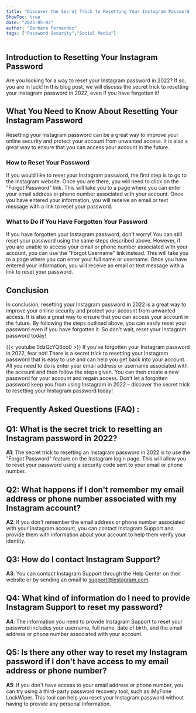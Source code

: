 ```yaml
---
title: "Discover the Secret Trick to Resetting Your Instagram Password in 2022 - Even If You Forgot It!"
ShowToc: true 
date: "2023-05-03"
author: "Barbara Fernandez" 
tags: ["Password Security","Social Media"]
---
```

## Introduction to Resetting Your Instagram Password
Are you looking for a way to reset your Instagram password in 2022? If so, you are in luck! In this blog post, we will discuss the secret trick to resetting your Instagram password in 2022, even if you have forgotten it! 

## What You Need to Know About Resetting Your Instagram Password
Resetting your Instagram password can be a great way to improve your online security and protect your account from unwanted access. It is also a great way to ensure that you can access your account in the future. 

### How to Reset Your Password
If you would like to reset your Instagram password, the first step is to go to the Instagram website. Once you are there, you will need to click on the "Forgot Password" link. This will take you to a page where you can enter your email address or phone number associated with your account. Once you have entered your information, you will receive an email or text message with a link to reset your password. 

### What to Do if You Have Forgotten Your Password
If you have forgotten your Instagram password, don't worry! You can still reset your password using the same steps described above. However, if you are unable to access your email or phone number associated with your account, you can use the "Forgot Username" link instead. This will take you to a page where you can enter your full name or username. Once you have entered your information, you will receive an email or text message with a link to reset your password.

## Conclusion
In conclusion, resetting your Instagram password in 2022 is a great way to improve your online security and protect your account from unwanted access. It is also a great way to ensure that you can access your account in the future. By following the steps outlined above, you can easily reset your password even if you have forgotten it. So don't wait, reset your Instagram password today!

{{< youtube 0dzQcYQ6oo0 >}} 
If you’ve forgotten your Instagram password in 2022, fear not! There is a secret trick to resetting your Instagram password that is easy to use and can help you get back into your account. All you need to do is enter your email address or username associated with the account and then follow the steps given. You can then create a new password for your account and regain access. Don’t let a forgotten password keep you from using Instagram in 2022 – discover the secret trick to resetting your Instagram password today!

## Frequently Asked Questions (FAQ) :
## Q1: What is the secret trick to resetting an Instagram password in 2022?

**A1**: The secret trick to resetting an Instagram password in 2022 is to use the "Forgot Password" feature on the Instagram login page. This will allow you to reset your password using a security code sent to your email or phone number.

## Q2: What happens if I don't remember my email address or phone number associated with my Instagram account?

**A2**: If you don't remember the email address or phone number associated with your Instagram account, you can contact Instagram Support and provide them with information about your account to help them verify your identity.

## Q3: How do I contact Instagram Support?

**A3**: You can contact Instagram Support through the Help Center on their website or by sending an email to support@instagram.com.

## Q4: What kind of information do I need to provide Instagram Support to reset my password?

**A4**: The information you need to provide Instagram Support to reset your password includes your username, full name, date of birth, and the email address or phone number associated with your account.

## Q5: Is there any other way to reset my Instagram password if I don't have access to my email address or phone number?

**A5**: If you don't have access to your email address or phone number, you can try using a third-party password recovery tool, such as iMyFone LockWiper. This tool can help you reset your Instagram password without having to provide any personal information.




